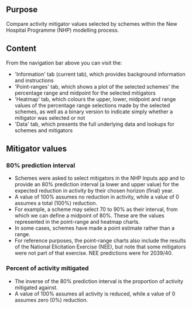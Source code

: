 ## Purpose

Compare activity mitigator values selected by schemes within the New Hospital Programme (NHP) modelling process.

## Content

From the navigation bar above you can visit the:

-   'Information' tab (current tab), which provides background information and instructions
-   'Point-ranges' tab, which shows a plot of the selected schemes' the percentage range and midpoint for the selected mitigators
-   'Heatmap' tab, which colours the upper, lower, midpoint and range values of the percentage range selections made by the selected schemes, as well as a binary version to indicate simply whether a mitigator was selected or not
-   'Data' tab, which presents the full underlying data and lookups for schemes and mitigators

## Mitigator values

### 80% prediction interval

-   Schemes were asked to select mitigators in the NHP Inputs app and to provide an 80% prediction interval (a lower and upper value) for the expected reduction in activity by their chosen horizon (final) year.
-   A value of 100% assumes no reduction in activity, while a value of 0 assumes a total (100%) reduction.
-   For example, a scheme may select 70 to 90% as their interval, from which we can define a midpoint of 80%. These are the values represented in the point-range and heatmap charts.
-   In some cases, schemes have made a point estimate rather than a range.
-   For reference purposes, the point-range charts also include the results of the National Elicitation Exercise (NEE), but note that some mitigators were not part of that exercise. NEE predictions were for 2039/40.

### Percent of activity mitigated

-   The inverse of the 80% prediction interval is the proportion of activity mitigated against.
-   A value of 100% assumes all activity is reduced, while a value of 0 assumes zero (0%) reduction.
